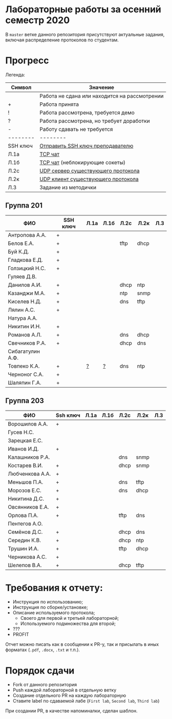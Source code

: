 # Лабораторные работы за осенний семестр 2020

В `master` ветке данного репозитория присутствуют актуальные задания, включая 
распределение протоколов по студентам.

# Прогресс

Легенда:

| Символ   | Значение                                                                                   |
| --       | --                                                                                         |
|          | Работа не сдана или находится на рассмотрении                                              |
| +        | Работа принята                                                                             |
| !        | Работа рассмотрена, требуется демо                                                         |
| ?        | Работа рассмотрена, но требует доработки                                                   |
| -        | Работу сдавать не требуется                                                                |
| -------- | --------                                                                                   |
| SSH ключ | [Отправить SSH ключ преподавателю](https://insysnw.github.io/labs/900-ssh-keygen/)         |
| Л.1a     | [TCP чат](https://insysnw.github.io/labs/01-tcp-chat/)                                     |
| Л.1б     | [TCP чат](https://insysnw.github.io/labs/01-tcp-chat/) (неблокирующие сокеты)              |
| Л.2c     | [UDP сервер существующего протокола](https://insysnw.github.io/labs/02-udp-real-protocol/) |
| Л.2к     | [UDP клиент существующего протокола](https://insysnw.github.io/labs/02-udp-real-protocol/) |
| Л.3      | Задание из методички                                                                       |

## Группа 201

| ФИО              | SSH ключ | Л.1a | Л.1б | Л.2c | Л.2к | Л.3 |
| --               | --       | --   | --   | --   | --   | --  |
| Антропова А.А.   | +        |      |      |      |      |     |
| Белов Е.А.       | +        |      |      | tftp | dhcp |     |
| Буй К.Д.         | +        |      |      |      |      |     |
| Гладкова Е.Д.    | +        |      |      |      |      |     |
| Голзицкий Н.С.   | +        |      |      |      |      |     |
| Гуляев Д.В.      |          |      |      |      |      |     |
| Данилов А.И.     | +        |      |      | dhcp | ntp  |     |
| Казанджи М.А.    | +        |      |      | ntp  | snmp |     |
| Киселев Н.Д.     | +        |      |      | dns  | tftp |     |
| Лялин А.С.       | +        |      |      |      |      |     |
| Натура А.А.      |          |      |      |      |      |     |
| Никитин И.Н.     | +        |      |      |      |      |     |
| Романов А.Л.     | +        |      |      | dns  | dhcp |     |
| Свечников Р.А.   | +        |      |      | dhcp | dns  |     |
| Сибагатулин А.Ф. |          |      |      |      |      |     |
| Товпеко К.А.     | +        | [?](https://github.com/insysnw/2020h2/#2) | [?](https://github.com/insysnw/2020h2/#2) | dns  | ntp  |     |
| Черноног С.А.    | +        |      |      |      |      |     |
| Шаляпин Г.А.     | +        |      |      |      |      |     |

## Группа 203

| ФИО             | Ssh ключ | Л.1a | Л.1б | Л.2с | Л.2к   | Л.3 |
| --              | --       | --   | --   | --   | --     | --  |
| Ворошилов А.А.  | +        |      |      |      |        |     |
| Гусев Н.С.      |          |      |      |      |        |     |
| Зарецкая Е.С.   |          |      |      |      |        |     |
| Иванов И.Д.     | +        |      |      |      |        |     |
| Калашников Р.А. |          |      |      | dns  | snmp   |     |
| Костарев В.И.   | +        |      |      | dhcp | snmp   |     |
| Любченкова А.А. | +        |      |      |      |        |     |
| Меньшов П.А.    | +        |      |      | dns  | tftp   |     |
| Морозов Е.С.    | +        |      |      | dns  | dhcp   |     |
| Никитина Д.С.   | +        |      |      |      |        |     |
| Овсянников Е.А. | +        |      |      |      |        |     |
| Орлова П.А.     | +        |      |      | tftp | dns    |     |
| Пентегов А.О.   |          |      |      |      |        |     |
| Семёнов Д.С.    | +        |      |      | dhcp | dns    |     |
| Середин К.В.    | +        |      |      | dhcp | ntp    |     |
| Трушин И.А.     | +        |      |      | tftp | dhcp   |     |
| Черникова А.С.  | +        |      |      |      |        |     |
| Шелепов В.А.    | +        |      |      | dhcp | tftp   |     |

# Требования к отчету:

* Инструкция по использованию;
* Инструкция по сборке/установке;
* Описание используемого протокола;
  * Своего для первой и третьей лабораторной;
  * Используемого подмножества для второй;
* ???
* PROFIT

Отчет можно писать как в сообщении к PR-у, так и присылать в иных 
форматах (`.pdf`, `.docx`, `.txt` и т.п.).

# Порядок сдачи

* Fork от данного репозитория
* Push каждой лабораторной в отдельную ветку
* Создание отдельного PR на каждую лабораторную
* Ставите label по сдаваемой лабе (`First lab`, `Second lab`, `Third lab`)

При создании PR, в качестве напоминалки, сделан шаблон.
